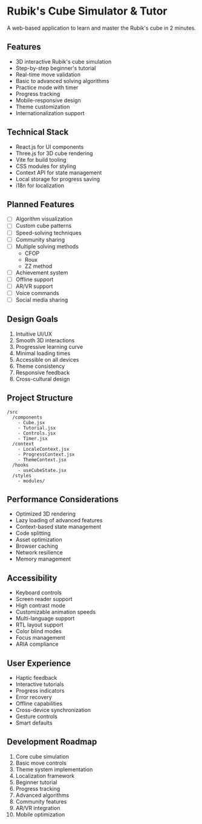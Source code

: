 # Rubik's Cube Simulator & Tutor

A web-based application to learn and master the Rubik's cube in 2 minutes.

## Features

- 3D interactive Rubik's cube simulation
- Step-by-step beginner's tutorial
- Real-time move validation
- Basic to advanced solving algorithms
- Practice mode with timer
- Progress tracking
- Mobile-responsive design
- Theme customization
- Internationalization support

## Technical Stack

- React.js for UI components
- Three.js for 3D cube rendering
- Vite for build tooling
- CSS modules for styling
- Context API for state management
- Local storage for progress saving
- i18n for localization

## Planned Features

- [ ] Algorithm visualization
- [ ] Custom cube patterns
- [ ] Speed-solving techniques
- [ ] Community sharing
- [ ] Multiple solving methods
    - CFOP
    - Roux
    - ZZ method
- [ ] Achievement system
- [ ] Offline support
- [ ] AR/VR support
- [ ] Voice commands
- [ ] Social media sharing

## Design Goals

1. Intuitive UI/UX
2. Smooth 3D interactions
3. Progressive learning curve
4. Minimal loading times
5. Accessible on all devices
6. Theme consistency
7. Responsive feedback
8. Cross-cultural design

## Project Structure

```
/src
  /components
    - Cube.jsx
    - Tutorial.jsx
    - Controls.jsx
    - Timer.jsx
  /context
    - LocaleContext.jsx
    - ProgressContext.jsx
    - ThemeContext.jsx
  /hooks
    - useCubeState.jsx
  /styles
    - modules/
```

## Performance Considerations

- Optimized 3D rendering
- Lazy loading of advanced features
- Context-based state management
- Code splitting
- Asset optimization
- Browser caching
- Network resilience
- Memory management

## Accessibility

- Keyboard controls
- Screen reader support
- High contrast mode
- Customizable animation speeds
- Multi-language support
- RTL layout support
- Color blind modes
- Focus management
- ARIA compliance

## User Experience

- Haptic feedback
- Interactive tutorials
- Progress indicators
- Error recovery
- Offline capabilities
- Cross-device synchronization
- Gesture controls
- Smart defaults

## Development Roadmap

1. Core cube simulation
2. Basic move controls
3. Theme system implementation
4. Localization framework
5. Beginner tutorial
6. Progress tracking
7. Advanced algorithms
8. Community features
9. AR/VR integration
10. Mobile optimization
